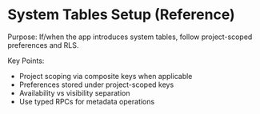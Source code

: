 # System Tables Setup (Reference)

Purpose: If/when the app introduces system tables, follow project-scoped preferences and RLS.

Key Points:
- Project scoping via composite keys when applicable
- Preferences stored under project-scoped keys
- Availability vs visibility separation
- Use typed RPCs for metadata operations

